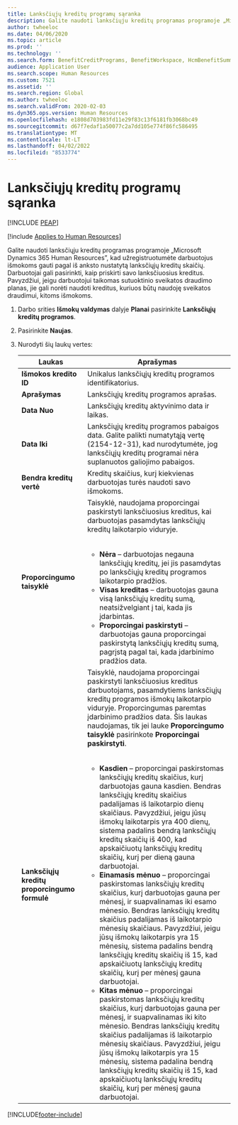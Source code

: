 ```yaml
---
title: Lanksčiųjų kreditų programų sąranka
description: Galite naudoti lanksčiųju kreditų programas programoje „Microsoft Dynamics 365 Human Resources”, kad užregistruotumėte darbuotojus išmokoms gauti pagal iš anksto nustatytą lanksčiųjų kreditų skaičių.
author: twheeloc
ms.date: 04/06/2020
ms.topic: article
ms.prod: ''
ms.technology: ''
ms.search.form: BenefitCreditPrograms, BenefitWorkspace, HcmBenefitSummaryPart
audience: Application User
ms.search.scope: Human Resources
ms.custom: 7521
ms.assetid: ''
ms.search.region: Global
ms.author: twheeloc
ms.search.validFrom: 2020-02-03
ms.dyn365.ops.version: Human Resources
ms.openlocfilehash: e1808d703983fd11e29f83c13f6181fb3068bc49
ms.sourcegitcommit: d67f7edaf1a50077c2a7dd105e774f86fc586495
ms.translationtype: MT
ms.contentlocale: lt-LT
ms.lasthandoff: 04/02/2022
ms.locfileid: "8533774"
---
```

# <a name="set-up-flex-credit-programs"></a>Lanksčiųjų kreditų programų sąranka


[!INCLUDE [PEAP](../includes/peap-2.md)]

[!include [Applies to Human Resources](../includes/applies-to-hr.md)]

Galite naudoti lanksčiųju kreditų programas programoje „Microsoft Dynamics 365 Human Resources”, kad užregistruotumėte darbuotojus išmokoms gauti pagal iš anksto nustatytą lanksčiųjų kreditų skaičių. Darbuotojai gali pasirinkti, kaip priskirti savo lanksčiuosius kreditus. Pavyzdžiui, jeigu darbuotojui taikomas sutuoktinio sveikatos draudimo planas, jie gali norėti naudoti kreditus, kuriuos būtų naudoję sveikatos draudimui, kitoms išmokoms. 

1. Darbo srities **Išmokų valdymas** dalyje **Planai** pasirinkite **Lanksčiųjų kreditų programos**.

2. Pasirinkite **Naujas**.

3. Nurodyti šių laukų vertes:

   | Laukas | Aprašymas |
   | --- | --- |
   | **Išmokos kredito ID** | Unikalus lanksčiųjų kreditų programos identifikatorius. |
   | **Aprašymas** | Lanksčiųjų kreditų programos aprašas. | 
   | **Data Nuo** | Lanksčiųjų kreditų aktyvinimo data ir laikas. |
   | **Data Iki** | Lanksčiųjų kreditų programos pabaigos data. Galite palikti numatytąją vertę (2154-12-31), kad nurodytumėte, jog lanksčiųjų kreditų programai nėra suplanuotos galiojimo pabaigos. |
   | **Bendra kreditų vertė** | Kreditų skaičius, kurį kiekvienas darbuotojas turės naudoti savo išmokoms. |
   | **Proporcingumo taisyklė** | Taisyklė, naudojama proporcingai paskirstyti lanksčiuosius kreditus, kai darbuotojas pasamdytas lanksčiųjų kreditų laikotarpio viduryje. </br></br><ul><li>**Nėra** – darbuotojas negauna lanksčiųjų kreditų, jei jis pasamdytas po lanksčiųjų kreditų programos laikotarpio pradžios.</li><li>**Visas kreditas** – darbuotojas gauna visą lanksčiųjų kreditų sumą, neatsižvelgiant į tai, kada jis įdarbintas.</li><li>**Proporcingai paskirstyti** – darbuotojas gauna proporcingai paskirstytą lanksčiųjų kreditų sumą, pagrįstą pagal tai, kada įdarbinimo pradžios data.</li></ul> |
   | **Lanksčiųjų kreditų proporcingumo formulė** | Taisyklė, naudojama proporcingai paskirstyti lanksčiuosius kreditus darbuotojams, pasamdytiems lanksčiųjų kreditų programos išmokų laikotarpio viduryje. Proporcingumas paremtas įdarbinimo pradžios data. Šis laukas naudojamas, tik jei lauke **Proporcingumo taisyklė** pasirinkote **Proporcingai paskirstyti**. </br></br><ul><li>**Kasdien** – proporcingai paskirstomas lanksčiųjų kreditų skaičius, kurį darbuotojas gauna kasdien. Bendras lanksčiųjų kreditų skaičius padalijamas iš laikotarpio dienų skaičiaus. Pavyzdžiui, jeigu jūsų išmokų laikotarpis yra 400 dienų, sistema padalins bendrą lanksčiųjų kreditų skaičių iš 400, kad apskaičiuotų lanksčiųjų kreditų skaičių, kurį per dieną gauna darbuotojai.</li><li>**Einamasis mėnuo** – proporcingai paskirstomas lanksčiųjų kreditų skaičius, kurį darbuotojas gauna per mėnesį, ir suapvalinamas iki esamo mėnesio. Bendras lanksčiųjų kreditų skaičius padalijamas iš laikotarpio mėnesių skaičiaus. Pavyzdžiui, jeigu jūsų išmokų laikotarpis yra 15 mėnesių, sistema padalins bendrą lanksčiųjų kreditų skaičių iš 15, kad apskaičiuotų lanksčiųjų kreditų skaičių, kurį per mėnesį gauna darbuotojai.</li><li>**Kitas mėnuo** – proporcingai paskirstomas lanksčiųjų kreditų skaičius, kurį darbuotojas gauna per mėnesį, ir suapvalinamas iki kito mėnesio. Bendras lanksčiųjų kreditų skaičius padalijamas iš laikotarpio mėnesių skaičiaus. Pavyzdžiui, jeigu jūsų išmokų laikotarpis yra 15 mėnesių, sistema padalina bendrą lanksčiųjų kreditų skaičių iš 15, kad apskaičiuotų lanksčiųjų kreditų skaičių, kurį per mėnesį gauna darbuotojai.</li></ul> |
   


[!INCLUDE[footer-include](../includes/footer-banner.md)]
